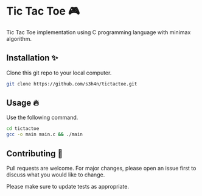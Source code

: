 # Tic Tac Toe 🎮

Tic Tac Toe implementation using C programming language with
                   minimax algorithm.

## Installation ✨

Clone this git repo to your local computer.

```bash
git clone https://github.com/s3h4n/tictactoe.git
```

## Usage 🔥
Use the following command.
```bash
cd tictactoe
gcc -o main main.c && ./main
```

## Contributing 🤝
Pull requests are welcome. For major changes, please open an issue first to discuss what you would like to change.

Please make sure to update tests as appropriate.
